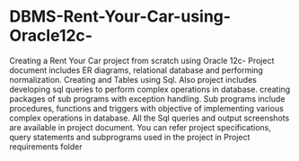 # DBMS-Rent-Your-Car-using-Oracle12c-
Creating a Rent Your Car project from scratch using Oracle 12c- Project document includes ER diagrams, relational database and performing normalization. Creating and Tables using Sql. Also project includes developing sql queries to perform complex operations in database. creating packages of sub programs with exception handling. Sub programs include procedures, functions and triggers with objective of implementing various complex operations in database. All the Sql queries and output screenshots are available in project document. You can refer project specifications, query statements and subprograms used in the project in Project requirements folder
